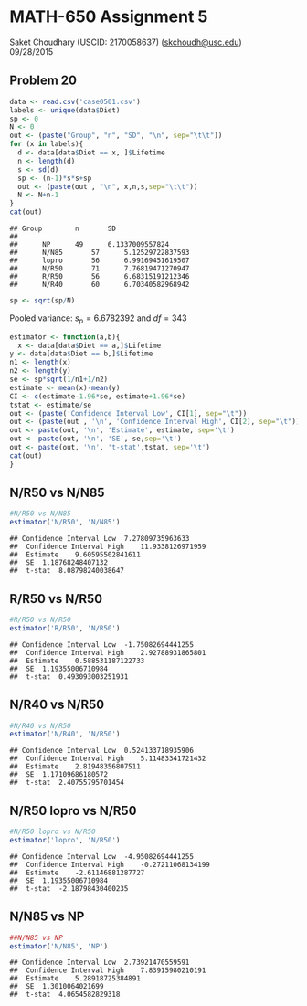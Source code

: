 # MATH-650 Assignment 5
Saket Choudhary (USCID: 2170058637) (skchoudh@usc.edu)  
09/28/2015  

## Problem 20


```r
data <- read.csv('case0501.csv')
labels <- unique(data$Diet)
sp <- 0
N <- 0
out <- (paste("Group", "n", "SD", "\n", sep="\t\t"))
for (x in labels){
  d <- data[data$Diet == x, ]$Lifetime
  n <- length(d)
  s <- sd(d)
  sp <- (n-1)*s*s+sp
  out <- (paste(out , "\n", x,n,s,sep="\t\t"))
  N <- N+n-1
}
cat(out)
```

```
## Group		n		SD		
## 		
## 		NP		49		6.1337009557824		
## 		N/N85		57		5.12529722837593		
## 		lopro		56		6.99169451619507		
## 		N/R50		71		7.76819471270947		
## 		R/R50		56		6.68315191212346		
## 		N/R40		60		6.70340582968942
```

```r
sp <- sqrt(sp/N)
```

Pooled variance: $s_p=6.6782392$ and $df=343$


```r
estimator <- function(a,b){
  x <- data[data$Diet == a,]$Lifetime
y <- data[data$Diet == b,]$Lifetime
n1 <- length(x)
n2 <- length(y)
se <- sp*sqrt(1/n1+1/n2)
estimate <- mean(x)-mean(y)
CI <- c(estimate-1.96*se, estimate+1.96*se)
tstat <- estimate/se
out <- (paste('Confidence Interval Low', CI[1], sep="\t"))
out <- (paste(out , '\n', 'Confidence Interval High', CI[2], sep="\t"))
out <- paste(out, '\n', 'Estimate', estimate, sep='\t')
out <- paste(out, '\n', 'SE', se,sep='\t')
out <- paste(out, '\n', 't-stat',tstat, sep='\t')
cat(out)
}
```
## N/R50 vs N/N85

```r
#N/R50 vs N/N85
estimator('N/R50', 'N/N85')
```

```
## Confidence Interval Low	7.27809735963633	
## 	Confidence Interval High	11.9338126971959	
## 	Estimate	9.60595502841611	
## 	SE	1.18768248407132	
## 	t-stat	8.08798240038647
```

## R/R50 vs N/R50

```r
#R/R50 vs N/R50
estimator('R/R50', 'N/R50')
```

```
## Confidence Interval Low	-1.75082694441255	
## 	Confidence Interval High	2.92788931865801	
## 	Estimate	0.588531187122733	
## 	SE	1.19355006710984	
## 	t-stat	0.493093003251931
```

## N/R40 vs N/R50

```r
#N/R40 vs N/R50
estimator('N/R40', 'N/R50')
```

```
## Confidence Interval Low	0.524133718935906	
## 	Confidence Interval High	5.11483341721432	
## 	Estimate	2.81948356807511	
## 	SE	1.17109686180572	
## 	t-stat	2.40755795701454
```

## N/R50 lopro vs N/R50

```r
#N/R50 lopro vs N/R50
estimator('lopro', 'N/R50')
```

```
## Confidence Interval Low	-4.95082694441255	
## 	Confidence Interval High	-0.27211068134199	
## 	Estimate	-2.61146881287727	
## 	SE	1.19355006710984	
## 	t-stat	-2.18798430400235
```

## N/N85 vs NP

```r
##N/N85 vs NP
estimator('N/N85', 'NP')
```

```
## Confidence Interval Low	2.73921470559591	
## 	Confidence Interval High	7.83915980210191	
## 	Estimate	5.28918725384891	
## 	SE	1.3010064021699	
## 	t-stat	4.0654582829318
```
